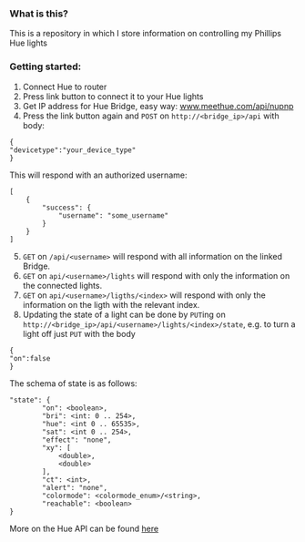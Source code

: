 ### What is this?
This is a repository in which I store information on controlling my Phillips Hue lights

### Getting started:
1. Connect Hue to router
2. Press link button to connect it to your Hue lights
3. Get IP address for Hue Bridge, easy way: www.meethue.com/api/nupnp
4. Press the link button again and `POST` on `http://<bridge_ip>/api` with body:
```
{
"devicetype":"your_device_type"
}
```
This will respond with an authorized username:
```
[
	{
		"success": {
			"username": "some_username"
		}
	}
]
```
5. `GET` on `/api/<username>` will respond with all information on the linked Bridge.
6. `GET` on `api/<username>/lights` will respond with only the information on the connected lights.
7. `GET` on `api/<username>/ligths/<index>` will respond with only the information on the ligth with the relevant index.
8. Updating the state of a light can be done by `PUT`ing on `http://<bridge_ip>/api/<username>/lights/<index>/state`,
 e.g. to turn a light off just `PUT` with the body
```
{
"on":false
}
```
The schema of state is as follows:
```
"state": {
		"on": <boolean>,
		"bri": <int: 0 .. 254>,
		"hue": <int 0 .. 65535>,
		"sat": <int 0 .. 254>,
		"effect": "none",
		"xy": [
			<double>,
			<double>
		],
		"ct": <int>,
		"alert": "none",
		"colormode": <colormode_enum>/<string>,
		"reachable": <boolean>
}
```

More on the Hue API can be found [here](http://www.developers.meethue.com/documentation/core-concepts)